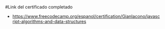 #Link del certificado completado

 - https://www.freecodecamp.org/espanol/certification/GianIacono/javascript-algorithms-and-data-structures
